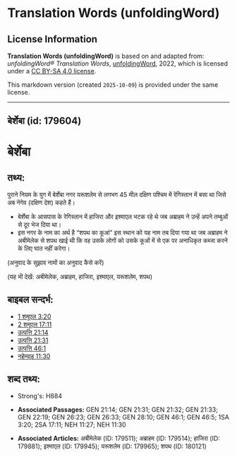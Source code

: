 # Translation Words (unfoldingWord)

## License Information

**Translation Words (unfoldingWord)** is based on and adapted from: _unfoldingWord® Translation Words_, [unfoldingWord](https://unfoldingword.org/utw), 2022, which is licensed under a [CC BY-SA 4.0 license](https://creativecommons.org/licenses/by-sa/4.0/legalcode.en).

This markdown version (created `2025-10-09`) is provided under the same license.



--------------------------------

## बेर्शेबा (id: 179604)

बेर्शेबा
========

तथ्य:
-----

पुराने नियम के युग में बेर्शेबा नगर यरूशलेम से लगभग 45 मील दक्षिण पश्चिम में रेगिस्तान में बसा था जिसे अब नेगेव (दक्षिण देश) कहते हैं।

* बेर्शेबा के आसपास के रेगिस्तान में हाजिरा और इश्माएल भटक रहे थे जब अब्राहम ने उन्हें अपने तम्बुओं से दूर भेज दिया था।
* इस नगर के नाम का अर्थ है “शपथ का कूआं” इस स्थान को यह नाम तब दिया गया था जब अब्राहम ने अबीमेलेक से शपथ खाई थी कि वह उसके लोगों को उसके कूओं में से एक पर अनाधिकृत कब्जा करने के लिए घात नहीं करेगा।

(अनुवाद के सुझाव नामों का अनुवाद कैसे करें)

(यह भी देखें: अबीमेलेक, अब्राहम, हाजिरा, इश्माएल, यरूशलेम, शपथ)

बाइबल सन्दर्भ:
--------------

* [1 शमूएल 3:20](https://ref.ly/1Sam0:0)
* [2 शमूएल 17:11](https://ref.ly/2Sam0:0)
* [उत्पत्ति 21:14](https://ref.ly/Gen21:14)
* [उत्पत्ति 21:31](https://ref.ly/Gen21:31)
* [उत्पत्ति 46:1](https://ref.ly/Gen46:1)
* [नहेम्याह 11:30](https://ref.ly/Neh11:30)

शब्द तथ्य:
----------

* Strong's: H884

* **Associated Passages:** GEN 21:14; GEN 21:31; GEN 21:32; GEN 21:33; GEN 22:19; GEN 26:23; GEN 26:33; GEN 28:10; GEN 46:1; GEN 46:5; 1SA 3:20; 2SA 17:11; NEH 11:27; NEH 11:30
* **Associated Articles:** अबीमेलेक (ID: 179511); अब्राहम (ID: 179514); हाजिरा (ID: 179881); इश्माएल (ID: 179945); यरूशलेम (ID: 179965); शपथ (ID: 180121)

